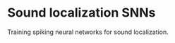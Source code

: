 # Sound localization SNNs
<!-- Note that this file is required to have a title by Jupyter Book. -->

Training spiking neural networks for sound localization.
